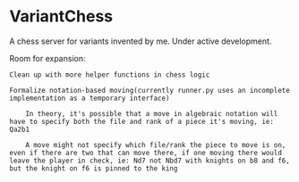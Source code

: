 # VariantChess
A chess server for variants invented by me. Under active development.

Room for expansion:

    Clean up with more helper functions in chess logic

    Formalize notation-based moving(currently runner.py uses an incomplete implementation as a temporary interface)

        In theory, it's possible that a move in algebraic notation will have to specify both the file and rank of a piece it's moving, ie: Qa2b1
        
        A move might not specify which file/rank the piece to move is on, even if there are two that can move there, if one moving there would leave the player in check, ie: Nd7 not Nbd7 with knights on b8 and f6, but the knight on f6 is pinned to the king